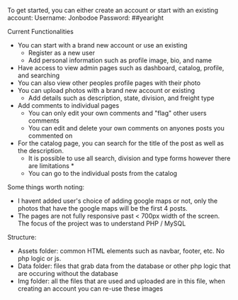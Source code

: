 To get started, you can either create an account or start with an existing account:
Username: Jonbodoe
Password: ##yearight

Current Functionalities

- You can start with a brand new account or use an existing
    - Register as a new user
    - Add personal information such as profile image, bio, and name
- Have access to view admin pages such as dashboard, catalog, profile, and searching
- You can also view other peoples profile pages with their photo
- You can upload photos with a brand new account or existing
    - Add details such as description, state, division, and freight type
- Add comments to individual pages
    - You can only edit your own comments and "flag" other users comments
    - You can edit and delete your own comments on anyones posts you commented on
- For the catalog page, you can search for the title of the post as well as the description.
    - It is possible to use all search, division and type forms however there are limitations *
    - You can go to the individual posts from the catalog


Some things worth noting:

- I havent added user's choice of adding google maps or not, only the photos that have the google maps will be the first 4 posts.
- The pages are not fully responsive past < 700px width of the screen. The focus of the project was to understand PHP / MySQL

Structure:
- Assets folder: common HTML elements such as navbar, footer, etc. No php logic or js.
- Data folder: files that grab data from the database or other php logic that are occuring without the database
- Img folder: all the files that are used and uploaded are in this file, when creating an account you can re-use these images
